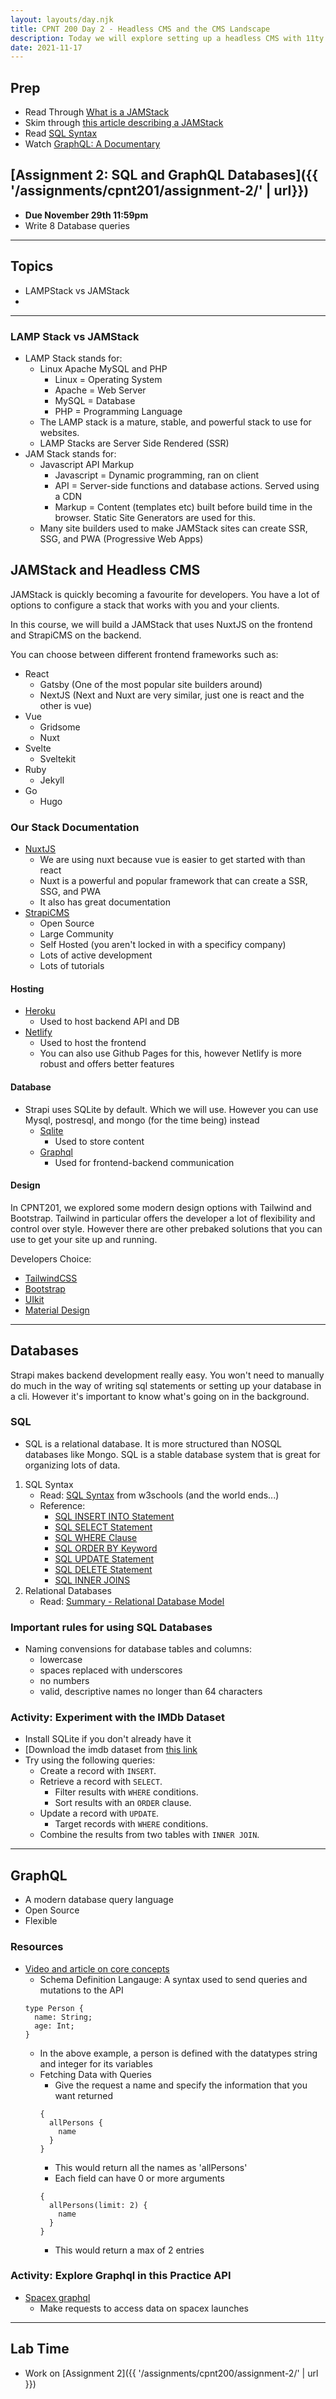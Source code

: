 ```yaml
---
layout: layouts/day.njk
title: CPNT 200 Day 2 - Headless CMS and the CMS Landscape
description: Today we will explore setting up a headless CMS with 11ty. We will also go into more detail on the options available for setting up CMS websites and things that you will need to consider for your future clients.
date: 2021-11-17
---
```


## Prep
- Read Through [What is a JAMStack](https://jamstack.org/what-is-jamstack/)
- Skim through [this article describing a JAMStack](https://www.freecodecamp.org/news/what-is-the-jamstack-and-how-do-i-host-my-website-on-it/)
- Read [SQL Syntax](https://www.w3schools.com/sql/sql_syntax.asp)
- Watch [GraphQL: A Documentary](https://www.youtube.com/watch?v=783ccP__No8)

## [Assignment 2: SQL and GraphQL Databases]({{ '/assignments/cpnt201/assignment-2/' | url}})
- **Due November 29th 11:59pm**
- Write 8 Database queries

---

## Topics
- LAMPStack vs JAMStack
- 
---

### LAMP Stack vs JAMStack
- LAMP Stack stands for:
  - Linux Apache MySQL and PHP
    - Linux = Operating System
    - Apache = Web Server
    - MySQL = Database
    - PHP = Programming Language
  - The LAMP stack is a mature, stable, and powerful stack to use for websites.
  - LAMP Stacks are Server Side Rendered (SSR)
- JAM Stack stands for:
  - Javascript API Markup
    - Javascript = Dynamic programming, ran on client
    - API = Server-side functions and database actions. Served using a CDN
    - Markup = Content (templates etc) built before build time in the browser. Static Site Generators are used for this.
  - Many site builders used to make JAMStack sites can create SSR, SSG, and PWA (Progressive Web Apps)

## JAMStack and Headless CMS
JAMStack is quickly becoming a favourite for developers. You have a lot of options to configure a stack that works with you and your clients.

In this course, we will build a JAMStack that uses NuxtJS on the frontend and StrapiCMS on the backend.

You can choose between different frontend frameworks such as:
- React
  - Gatsby (One of the most popular site builders around)
  - NextJS (Next and Nuxt are very similar, just one is react and the other is vue)
- Vue
  - Gridsome
  - Nuxt
- Svelte
  - Sveltekit
- Ruby
  - Jekyll
- Go
  - Hugo

### Our Stack Documentation
- [NuxtJS](https://nuxtjs.org/)
  - We are using nuxt because vue is easier to get started with than react
  - Nuxt is a powerful and popular framework that can create a SSR, SSG, and PWA
  - It also has great documentation
- [StrapiCMS](https://strapi.io)
  - Open Source
  - Large Community
  - Self Hosted (you aren't locked in with a specificy company)
  - Lots of active development
  - Lots of tutorials

#### Hosting
- [Heroku](https://heroku.com)
  - Used to host backend API and DB
- [Netlify](https://netlify.com)
  - Used to host the frontend
  - You can also use Github Pages for this, however Netlify is more robust and offers better features

#### Database
- Strapi uses SQLite by default. Which we will use. However you can use Mysql, postresql, and mongo (for the time being) instead
  - [Sqlite](https://www.sqlite.org/index.html)
    - Used to store content
  - [Graphql](https://graphql.org/)
    - Used for frontend-backend communication

#### Design
In CPNT201, we explored some modern design options with Tailwind and Bootstrap. Tailwind in particular offers the developer a lot of flexibility and control over style. However there are other prebaked solutions that you can use to get your site up and running.

Developers Choice:
- [TailwindCSS](https://tailwindcss.com)
- [Bootstrap](https://getbootstrap.com)
- [UIkit](https://getuikit.com)
- [Material Design](https://material.io/design)

---

## Databases
Strapi makes backend development really easy. You won't need to manually do much in the way of writing sql statements or setting up your database in a cli. However it's important to know what's going on in the background.

### SQL
- SQL is a relational database. It is more structured than NOSQL databases like Mongo. SQL is a stable database system that is great for organizing lots of data.

1. SQL Syntax
    - Read: [SQL Syntax](https://www.w3schools.com/sql/sql_syntax.asp) from w3schools (and the world ends...)
    - Reference: 
        - [SQL INSERT INTO Statement](https://www.w3schools.com/sql/sql_insert.asp)
        - [SQL SELECT Statement](https://www.w3schools.com/sql/sql_select.asp)
        - [SQL WHERE Clause](https://www.w3schools.com/sql/sql_where.asp)
        - [SQL ORDER BY Keyword](https://www.w3schools.com/sql/sql_orderby.asp)
        - [SQL UPDATE Statement](https://www.w3schools.com/sql/sql_update.asp)
        - [SQL DELETE Statement](https://www.w3schools.com/sql/sql_delete.asp)
        - [SQL INNER JOINS](https://www.w3schools.com/sql/sql_join_inner.asp)
2. Relational Databases
    - Read: [Summary - Relational Database Model](https://dev.to/lmolivera/everything-you-need-to-know-about-relational-databases-3ejl)


### Important rules for using SQL Databases
- Naming convensions for database tables and columns:
  - lowercase
  - spaces replaced with underscores
  - no numbers
  - valid, descriptive names no longer than 64 characters

### Activity: Experiment with the IMDb Dataset
- Install SQLite if you don't already have it
- [Download the imdb dataset from [this link](https://www.imdb.com/interfaces/)
- Try using the following queries:
  - Create a record with `INSERT`.
  - Retrieve a record with `SELECT`.
    - Filter results with `WHERE` conditions.
    - Sort results with an `ORDER` clause.
  - Update a record with `UPDATE`.
    - Target records with `WHERE` conditions.
  - Combine the results from two tables with `INNER JOIN`. 

---

## GraphQL
- A modern database query language
- Open Source
- Flexible

### Resources
- [Video and article on core concepts](https://www.howtographql.com/basics/2-core-concepts/)
  - Schema Definition Langauge: A syntax used to send queries and mutations to the API
  ```
  type Person {
    name: String;
    age: Int;
  }
  ```
    - In the above example, a person is defined with the datatypes string and integer for its variables
  - Fetching Data with Queries
    - Give the request a name and specify the information that you want returned
    ```
    {
      allPersons {
        name
      }
    }
    ```
      - This would return all the names as 'allPersons'
    - Each field can have 0 or more arguments
    ```
    {
      allPersons(limit: 2) {
        name
      }
    }
    ```
      - This would return a max of 2 entries


### Activity: Explore Graphql in this Practice API
- [Spacex graphql](https://api.spacex.land/graphql/)
  - Make requests to access data on spacex launches

---

## Lab Time
- Work on [Assignment 2]({{ '/assignments/cpnt200/assignment-2/' | url }})
